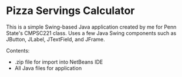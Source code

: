 # Pizza Servings Calculator
This is a simple Swing-based Java application created by me for Penn State's CMPSC221 class. Uses a few Java Swing components such as JButton, JLabel, JTextField, and JFrame.

Contents:
- .zip file for import into NetBeans IDE
- All Java files for application
